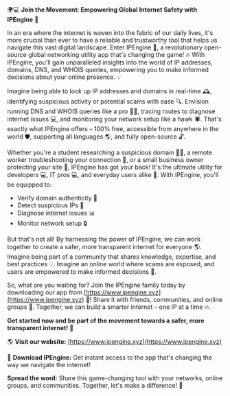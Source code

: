 🌍💻 **Join the Movement: Empowering Global Internet Safety with IPEngine** 💪

In an era where the internet is woven into the fabric of our daily lives, it's more crucial than ever to have a reliable and trustworthy tool that helps us navigate this vast digital landscape. Enter IPEngine 🚀, a revolutionary open-source global networking utility app that's changing the game! 🔥 With IPEngine, you'll gain unparalleled insights into the world of IP addresses, domains, DNS, and WHOIS queries, empowering you to make informed decisions about your online presence. 💡

Imagine being able to look up IP addresses and domains in real-time 🕰️, identifying suspicious activity or potential scams with ease 🔍. Envision running DNS and WHOIS queries like a pro 👩‍💻, tracing routes to diagnose internet issues 💻, and monitoring your network setup like a hawk 🕷️. That's exactly what IPEngine offers – 100% free, accessible from anywhere in the world 🛡️, supporting all languages 🌎, and fully open-source 🔓.

Whether you're a student researching a suspicious domain 👨‍🎓, a remote worker troubleshooting your connection 💼, or a small business owner protecting your site 🏢, IPEngine has got your back! It's the ultimate utility for developers 💻, IT pros 💻, and everyday users alike 🤝. With IPEngine, you'll be equipped to:

* Verify domain authenticity 👀
* Detect suspicious IPs 🚨
* Diagnose internet issues 📊
* Monitor network setup 🔒

But that's not all! By harnessing the power of IPEngine, we can work together to create a safer, more transparent internet for everyone 🌎. Imagine being part of a community that shares knowledge, expertise, and best practices 💡. Imagine an online world where scams are exposed, and users are empowered to make informed decisions 👥.

So, what are you waiting for? Join the IPEngine family today by downloading our app from [https://www.ipengine.xyz](https://www.ipengine.xyz) 📲! Share it with friends, communities, and online groups 🤝. Together, we can build a smarter internet – one IP at a time 🔥.

**Get started now and be part of the movement towards a safer, more transparent internet! 💪**

🌎 **Visit our website:** [https://www.ipengine.xyz](https://www.ipengine.xyz)

📲 **Download IPEngine:** Get instant access to the app that's changing the way we navigate the internet!

**Spread the word:** Share this game-changing tool with your networks, online groups, and communities. Together, let's make a difference! 💪